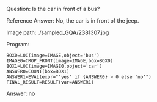 Question: Is the car in front of a bus?

Reference Answer: No, the car is in front of the jeep.

Image path: ./sampled_GQA/2381307.jpg

Program:

```
BOX0=LOC(image=IMAGE,object='bus')
IMAGE0=CROP_FRONT(image=IMAGE,box=BOX0)
BOX1=LOC(image=IMAGE0,object='car')
ANSWER0=COUNT(box=BOX1)
ANSWER1=EVAL(expr="'yes' if {ANSWER0} > 0 else 'no'")
FINAL_RESULT=RESULT(var=ANSWER1)
```
Answer: no

